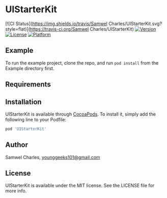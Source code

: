 # UIStarterKit

[![CI Status](https://img.shields.io/travis/Samwel Charles/UIStarterKit.svg?style=flat)](https://travis-ci.org/Samwel Charles/UIStarterKit)
[![Version](https://img.shields.io/cocoapods/v/UIStarterKit.svg?style=flat)](https://cocoapods.org/pods/UIStarterKit)
[![License](https://img.shields.io/cocoapods/l/UIStarterKit.svg?style=flat)](https://cocoapods.org/pods/UIStarterKit)
[![Platform](https://img.shields.io/cocoapods/p/UIStarterKit.svg?style=flat)](https://cocoapods.org/pods/UIStarterKit)

## Example

To run the example project, clone the repo, and run `pod install` from the Example directory first.

## Requirements

## Installation

UIStarterKit is available through [CocoaPods](https://cocoapods.org). To install
it, simply add the following line to your Podfile:

```ruby
pod 'UIStarterKit'
```

## Author

Samwel Charles, younggeeks101@gmail.com

## License

UIStarterKit is available under the MIT license. See the LICENSE file for more info.
